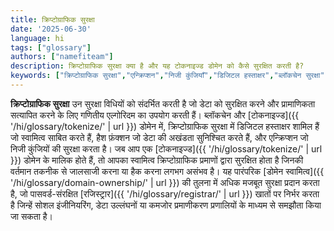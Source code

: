 ```yaml
---
title: क्रिप्टोग्राफिक सुरक्षा
date: '2025-06-30'
language: hi
tags: ["glossary"]
authors: ["namefiteam"]
description: क्रिप्टोग्राफिक सुरक्षा क्या है और यह टोकनाइज्ड डोमेन को कैसे सुरक्षित करती है?
keywords: ["क्रिप्टोग्राफिक सुरक्षा","एन्क्रिप्शन","निजी कुंजियाँ","डिजिटल हस्ताक्षर","ब्लॉकचेन सुरक्षा"]
---
```


**क्रिप्टोग्राफिक सुरक्षा** उन सुरक्षा विधियों को संदर्भित करती है जो डेटा को सुरक्षित करने और प्रामाणिकता सत्यापित करने के लिए गणितीय एल्गोरिदम का उपयोग करती हैं। ब्लॉकचेन और [टोकनाइज्ड]({{ '/hi/glossary/tokenize/' | url }}) डोमेन में, क्रिप्टोग्राफिक सुरक्षा में डिजिटल हस्ताक्षर शामिल हैं जो स्वामित्व साबित करते हैं, हैश फ़ंक्शन जो डेटा की अखंडता सुनिश्चित करते हैं, और एन्क्रिप्शन जो निजी कुंजियों की सुरक्षा करता है। जब आप एक [टोकनाइज्ड]({{ '/hi/glossary/tokenize/' | url }}) डोमेन के मालिक होते हैं, तो आपका स्वामित्व क्रिप्टोग्राफिक प्रमाणों द्वारा सुरक्षित होता है जिनकी वर्तमान तकनीक से जालसाजी करना या हैक करना लगभग असंभव है। यह पारंपरिक [डोमेन स्वामित्व]({{ '/hi/glossary/domain-ownership/' | url }}) की तुलना में अधिक मजबूत सुरक्षा प्रदान करता है, जो पासवर्ड-संरक्षित [रजिस्ट्रार]({{ '/hi/glossary/registrar/' | url }}) खातों पर निर्भर करता है जिन्हें सोशल इंजीनियरिंग, डेटा उल्लंघनों या कमजोर प्रमाणीकरण प्रणालियों के माध्यम से समझौता किया जा सकता है।